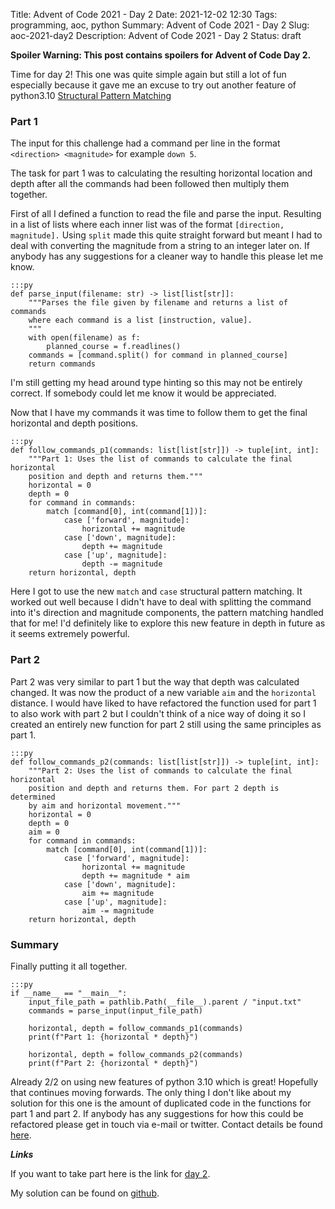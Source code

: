 Title: Advent of Code 2021 - Day 2
Date: 2021-12-02 12:30
Tags: programming, aoc, python
Summary: Advent of Code 2021 - Day 2
Slug: aoc-2021-day2
Description: Advent of Code 2021 - Day 2
Status: draft

**Spoiler Warning: This post contains spoilers for Advent of Code Day 2.**

Time for day 2! This one was quite simple again but still a lot of fun especially because it gave me an excuse to try out another feature of python3.10 [Structural Pattern Matching](https://www.python.org/dev/peps/pep-0636/)

### Part 1

The input for this challenge had a command per line in the format `<direction> <magnitude>` for example `down 5`. 

The task for part 1 was to calculating the resulting horizontal location and depth after all the commands had been followed then multiply them together.

First of all I defined a function to read the file and parse the input. Resulting in a list of lists where each inner list was of the format `[direction, magnitude].` Using `split` made this quite straight forward but meant I had to deal with converting the magnitude from a string to an integer later on. If anybody has any suggestions for a cleaner way to handle this please let me know.

    :::py
    def parse_input(filename: str) -> list[list[str]]:
        """Parses the file given by filename and returns a list of commands
        where each command is a list [instruction, value].
        """
        with open(filename) as f:
            planned_course = f.readlines()
        commands = [command.split() for command in planned_course]
        return commands

I'm still getting my head around type hinting so this may not be entirely correct. If somebody could let me know it would be appreciated.

Now that I have my commands it was time to follow them to get the final horizontal and depth positions.

    :::py
    def follow_commands_p1(commands: list[list[str]]) -> tuple[int, int]:
        """Part 1: Uses the list of commands to calculate the final horizontal 
        position and depth and returns them."""
        horizontal = 0
        depth = 0
        for command in commands:
            match [command[0], int(command[1])]:
                case ['forward', magnitude]:
                    horizontal += magnitude
                case ['down', magnitude]:
                    depth += magnitude
                case ['up', magnitude]:
                    depth -= magnitude
        return horizontal, depth

Here I got to use the new `match` and `case` structural pattern matching. It worked out well because I didn't have to deal with splitting the command into it's direction and magnitude components, the pattern matching handled that for me! I'd definitely like to explore this new feature in depth in future as it seems extremely powerful.

### Part 2

Part 2 was very similar to part 1 but the way that depth was calculated changed. It was now the product of a new variable `aim` and the `horizontal` distance. I would have liked to have refactored the function used for part 1 to also work with part 2 but I couldn't think of a nice way of doing it so I created an entirely new function for part 2 still using the same principles as part 1.

    :::py
    def follow_commands_p2(commands: list[list[str]]) -> tuple[int, int]:
        """Part 2: Uses the list of commands to calculate the final horizontal
        position and depth and returns them. For part 2 depth is determined
        by aim and horizontal movement."""
        horizontal = 0
        depth = 0
        aim = 0
        for command in commands:
            match [command[0], int(command[1])]:
                case ['forward', magnitude]:
                    horizontal += magnitude
                    depth += magnitude * aim
                case ['down', magnitude]:
                    aim += magnitude
                case ['up', magnitude]:
                    aim -= magnitude
        return horizontal, depth

### Summary 

Finally putting it all together.

    :::py
    if __name__ == "__main__":
        input_file_path = pathlib.Path(__file__).parent / "input.txt"
        commands = parse_input(input_file_path)

        horizontal, depth = follow_commands_p1(commands)
        print(f"Part 1: {horizontal * depth}")

        horizontal, depth = follow_commands_p2(commands)
        print(f"Part 2: {horizontal * depth}")    

Already 2/2 on using new features of python 3.10 which is great! Hopefully that continues moving forwards. The only thing I don't like about my solution for this one is the amount of duplicated code in the functions for part 1 and part 2. If anybody has any suggestions for how this could be refactored please get in touch via e-mail or twitter. Contact details be found [here]({filename}/pages/about.md).

***Links***

If you want to take part here is the link for [day 2](https://adventofcode.com/2021/day/2).

My solution can be found on [github](https://github.com/rosswf/AdventOfCode2021/blob/main/day2/solution.py).
